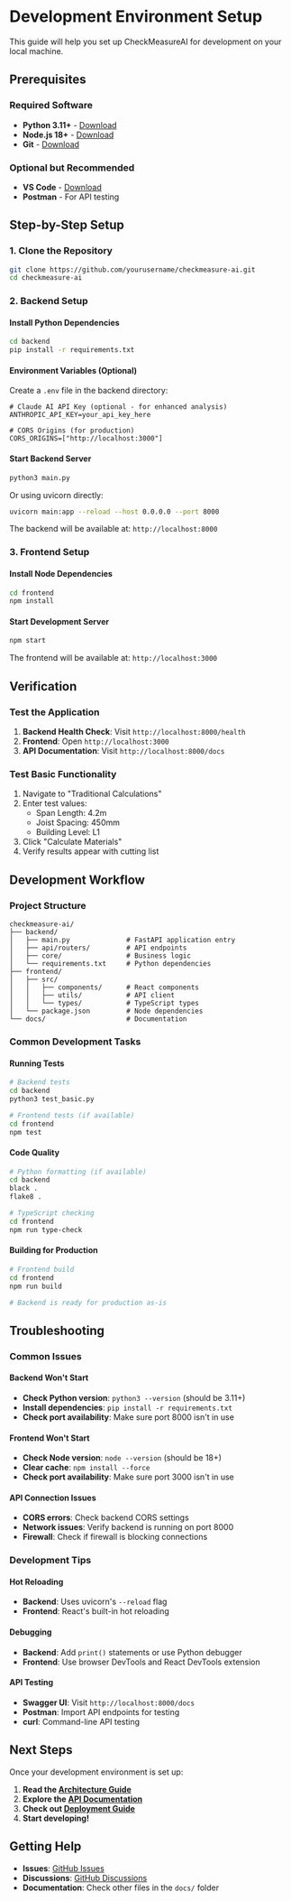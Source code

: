 # Development Environment Setup

This guide will help you set up CheckMeasureAI for development on your local machine.

## Prerequisites

### Required Software
- **Python 3.11+** - [Download](https://www.python.org/downloads/)
- **Node.js 18+** - [Download](https://nodejs.org/)
- **Git** - [Download](https://git-scm.com/)

### Optional but Recommended
- **VS Code** - [Download](https://code.visualstudio.com/)
- **Postman** - For API testing

## Step-by-Step Setup

### 1. Clone the Repository
```bash
git clone https://github.com/yourusername/checkmeasure-ai.git
cd checkmeasure-ai
```

### 2. Backend Setup

#### Install Python Dependencies
```bash
cd backend
pip install -r requirements.txt
```

#### Environment Variables (Optional)
Create a `.env` file in the backend directory:
```env
# Claude AI API Key (optional - for enhanced analysis)
ANTHROPIC_API_KEY=your_api_key_here

# CORS Origins (for production)
CORS_ORIGINS=["http://localhost:3000"]
```

#### Start Backend Server
```bash
python3 main.py
```
Or using uvicorn directly:
```bash
uvicorn main:app --reload --host 0.0.0.0 --port 8000
```

The backend will be available at: `http://localhost:8000`

### 3. Frontend Setup

#### Install Node Dependencies
```bash
cd frontend
npm install
```

#### Start Development Server
```bash
npm start
```

The frontend will be available at: `http://localhost:3000`

## Verification

### Test the Application
1. **Backend Health Check**: Visit `http://localhost:8000/health`
2. **Frontend**: Open `http://localhost:3000`
3. **API Documentation**: Visit `http://localhost:8000/docs`

### Test Basic Functionality
1. Navigate to "Traditional Calculations"
2. Enter test values:
   - Span Length: 4.2m
   - Joist Spacing: 450mm
   - Building Level: L1
3. Click "Calculate Materials"
4. Verify results appear with cutting list

## Development Workflow

### Project Structure
```
checkmeasure-ai/
├── backend/
│   ├── main.py              # FastAPI application entry
│   ├── api/routers/         # API endpoints
│   ├── core/                # Business logic
│   └── requirements.txt     # Python dependencies
├── frontend/
│   ├── src/
│   │   ├── components/      # React components
│   │   ├── utils/           # API client
│   │   └── types/           # TypeScript types
│   └── package.json         # Node dependencies
└── docs/                    # Documentation
```

### Common Development Tasks

#### Running Tests
```bash
# Backend tests
cd backend
python3 test_basic.py

# Frontend tests (if available)
cd frontend
npm test
```

#### Code Quality
```bash
# Python formatting (if available)
cd backend
black .
flake8 .

# TypeScript checking
cd frontend
npm run type-check
```

#### Building for Production
```bash
# Frontend build
cd frontend
npm run build

# Backend is ready for production as-is
```

## Troubleshooting

### Common Issues

#### Backend Won't Start
- **Check Python version**: `python3 --version` (should be 3.11+)
- **Install dependencies**: `pip install -r requirements.txt`
- **Check port availability**: Make sure port 8000 isn't in use

#### Frontend Won't Start
- **Check Node version**: `node --version` (should be 18+)
- **Clear cache**: `npm install --force`
- **Check port availability**: Make sure port 3000 isn't in use

#### API Connection Issues
- **CORS errors**: Check backend CORS settings
- **Network issues**: Verify backend is running on port 8000
- **Firewall**: Check if firewall is blocking connections

### Development Tips

#### Hot Reloading
- **Backend**: Uses uvicorn's `--reload` flag
- **Frontend**: React's built-in hot reloading

#### Debugging
- **Backend**: Add `print()` statements or use Python debugger
- **Frontend**: Use browser DevTools and React DevTools extension

#### API Testing
- **Swagger UI**: Visit `http://localhost:8000/docs`
- **Postman**: Import API endpoints for testing
- **curl**: Command-line API testing

## Next Steps

Once your development environment is set up:

1. **Read the [Architecture Guide](ARCHITECTURE.md)**
2. **Explore the [API Documentation](API.md)**
3. **Check out [Deployment Guide](DEPLOYMENT.md)**
4. **Start developing!**

## Getting Help

- **Issues**: [GitHub Issues](https://github.com/yourusername/checkmeasure-ai/issues)
- **Discussions**: [GitHub Discussions](https://github.com/yourusername/checkmeasure-ai/discussions)
- **Documentation**: Check other files in the `docs/` folder